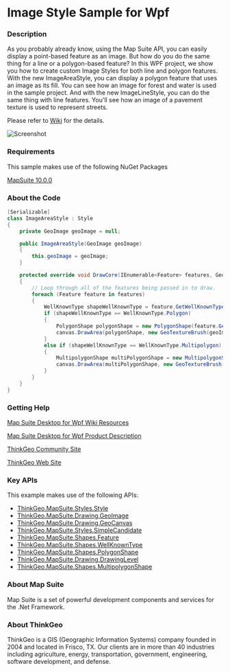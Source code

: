 # Image Style Sample for Wpf

### Description
As you probably already know, using the Map Suite API, you can easily display a point-based feature as an image. But how do you do the same thing for a line or a polygon-based feature? In this WPF project, we show you how to create custom Image Styles for both line and polygon features. With the new ImageAreaStyle, you can display a polygon feature that uses an image as its fill. You can see how an image for forest and water is used in the sample project. And with the new ImageLineStyle, you can do the same thing with line features. You'll see how an image of a pavement texture is used to represent streets.

Please refer to [Wiki](http://wiki.thinkgeo.com/wiki/map_suite_desktop_for_wpf) for the details.

![Screenshot](https://github.com/ThinkGeo/ImageStyleSample-ForWpf/blob/master/Screenshot.png)

### Requirements

This sample makes use of the following NuGet Packages

[MapSuite 10.0.0](https://www.nuget.org/packages?q=ThinkGeo)

### About the Code
```csharp
[Serializable]
class ImageAreaStyle : Style
{
    private GeoImage geoImage = null;

    public ImageAreaStyle(GeoImage geoImage)
    {
        this.geoImage = geoImage;
    }

    protected override void DrawCore(IEnumerable<Feature> features, GeoCanvas canvas, Collection<SimpleCandidate> labelsInThisLayer, Collection<SimpleCandidate> labelsInAllLayers)
    {
        // Loop through all of the features being passed in to draw.
        foreach (Feature feature in features)
        {
            WellKnownType shapeWellKnownType = feature.GetWellKnownType();
            if (shapeWellKnownType == WellKnownType.Polygon)
            {
                PolygonShape polygonShape = new PolygonShape(feature.GetWellKnownBinary());
                canvas.DrawArea(polygonShape, new GeoTextureBrush(geoImage), DrawingLevel.LevelOne);
            }
            else if (shapeWellKnownType == WellKnownType.Multipolygon)
            {
                MultipolygonShape multiPolygonShape = new MultipolygonShape(feature.GetWellKnownBinary());
                canvas.DrawArea(multiPolygonShape, new GeoTextureBrush(geoImage), DrawingLevel.LevelOne);
            }
        }
    }
}
```
### Getting Help

[Map Suite Desktop for Wpf Wiki Resources](http://wiki.thinkgeo.com/wiki/map_suite_desktop_for_wpf)

[Map Suite Desktop for Wpf Product Description](https://thinkgeo.com/ui-controls#desktop-platforms)

[ThinkGeo Community Site](http://community.thinkgeo.com/)

[ThinkGeo Web Site](http://www.thinkgeo.com)

### Key APIs
This example makes use of the following APIs:

- [ThinkGeo.MapSuite.Styles.Style](http://wiki.thinkgeo.com/wiki/api/thinkgeo.mapsuite.styles.style)
- [ThinkGeo.MapSuite.Drawing.GeoImage](http://wiki.thinkgeo.com/wiki/api/thinkgeo.mapsuite.drawing.geoimage)
- [ThinkGeo.MapSuite.Drawing.GeoCanvas](http://wiki.thinkgeo.com/wiki/api/thinkgeo.mapsuite.drawing.geocanvas)
- [ThinkGeo.MapSuite.Styles.SimpleCandidate](http://wiki.thinkgeo.com/wiki/api/thinkgeo.mapsuite.styles.simplecandidate)
- [ThinkGeo.MapSuite.Shapes.Feature](http://wiki.thinkgeo.com/wiki/api/thinkgeo.mapsuite.shapes.feature)
- [ThinkGeo.MapSuite.Shapes.WellKnownType](http://wiki.thinkgeo.com/wiki/api/thinkgeo.mapsuite.shapes.wellknowntype)
- [ThinkGeo.MapSuite.Shapes.PolygonShape](http://wiki.thinkgeo.com/wiki/api/thinkgeo.mapsuite.shapes.polygonshape)
- [ThinkGeo.MapSuite.Drawing.DrawingLevel](http://wiki.thinkgeo.com/wiki/api/thinkgeo.mapsuite.drawing.drawinglevel)
- [ThinkGeo.MapSuite.Shapes.MultipolygonShape](http://wiki.thinkgeo.com/wiki/api/thinkgeo.mapsuite.shapes.multipolygonshape)

### About Map Suite
Map Suite is a set of powerful development components and services for the .Net Framework.

### About ThinkGeo
ThinkGeo is a GIS (Geographic Information Systems) company founded in 2004 and located in Frisco, TX. Our clients are in more than 40 industries including agriculture, energy, transportation, government, engineering, software development, and defense.
